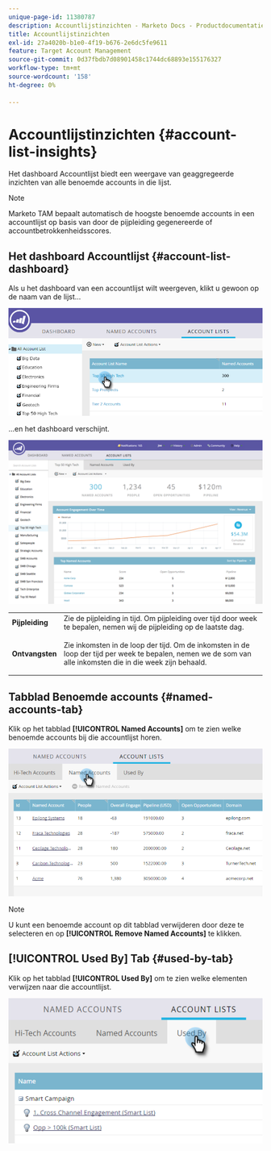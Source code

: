 ```yaml
---
unique-page-id: 11380787
description: Accountlijstinzichten - Marketo Docs - Productdocumentatie
title: Accountlijstinzichten
exl-id: 27a4020b-b1e0-4f19-b676-2e6dc5fe9611
feature: Target Account Management
source-git-commit: 0d37fbdb7d08901458c1744dc68893e155176327
workflow-type: tm+mt
source-wordcount: '158'
ht-degree: 0%

---
```


# Accountlijstinzichten {#account-list-insights}

Het dashboard Accountlijst biedt een weergave van geaggregeerde inzichten van alle benoemde accounts in die lijst.

>[!NOTE]
>
>Marketo TAM bepaalt automatisch de hoogste benoemde accounts in een accountlijst op basis van door de pijpleiding gegenereerde of accountbetrokkenheidsscores.

## Het dashboard Accountlijst {#account-list-dashboard}

Als u het dashboard van een accountlijst wilt weergeven, klikt u gewoon op de naam van de lijst...

![](assets/one-new.png)

...en het dashboard verschijnt.

![](assets/two-new-1.png)

<table> 
 <tbody> 
  <tr> 
   <td colspan="1"><strong><span class="uicontrol">Pijpleiding</span></strong></td> 
   <td colspan="1">Zie de pijpleiding in tijd. Om pijpleiding over tijd door week te bepalen, nemen wij de pijpleiding op de laatste dag.</td> 
  </tr> 
  <tr> 
   <td><strong><span class="uicontrol">Ontvangsten</span></strong></td> 
   <td><p>Zie inkomsten in de loop der tijd. Om de inkomsten in de loop der tijd per week te bepalen, nemen we de som van alle inkomsten die in die week zijn behaald.</p></td> 
  </tr> 
 </tbody> 
</table>

## Tabblad Benoemde accounts {#named-accounts-tab}

Klik op het tabblad **[!UICONTROL Named Accounts]** om te zien welke benoemde accounts bij die accountlijst horen.

![](assets/three-1.png)

>[!NOTE]
>
>U kunt een benoemde account op dit tabblad verwijderen door deze te selecteren en op **[!UICONTROL Remove Named Accounts]** te klikken.

## [!UICONTROL Used By] Tab {#used-by-tab}

Klik op het tabblad **[!UICONTROL Used By]** om te zien welke elementen verwijzen naar die accountlijst.

![](assets/four-2.png)
